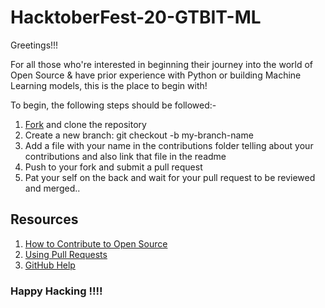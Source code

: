 # HacktoberFest-20-GTBIT-ML


Greetings!!!

For all those who're interested in beginning their journey into the world of Open Source & have prior experience with Python or building Machine Learning models, this is the place to begin with!

To begin, the following steps should be followed:-

1. [Fork](https://github.com/dsc-gtbit/HacktoberFest-20-GTBIT-ML) and clone the repository
2. Create a new branch: git checkout -b my-branch-name
3. Add a file with your name in the contributions folder telling about your contributions and also link that file in the readme
4. Push to your fork and submit a pull request
5. Pat your self on the back and wait for your pull request to be reviewed and merged..

## Resources

1. [How to Contribute to Open Source](https://opensource.guide/how-to-contribute/)
2. [Using Pull Requests](https://help.github.com/articles/about-pull-requests/)
3. [GitHub Help](https://help.github.com/)


### Happy Hacking !!!!
